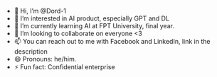 - 👋 Hi, I’m @Dord-1
- 👀 I’m interested in AI product, especially GPT and DL
- 🌱 I’m currently learning AI at FPT University, final year.
- 💞️ I’m looking to collaborate on everyone <3
- 📫 You can reach out to me with Facebook and LinkedIn, link in the description
- 😄 Pronouns: he/him.
- ⚡ Fun fact: Confidential enterprise

<!---
Dord-1/Dord-1 is a ✨ special ✨ repository because its `README.md` (this file) appears on your GitHub profile.
You can click the Preview link to take a look at your changes.
--->
